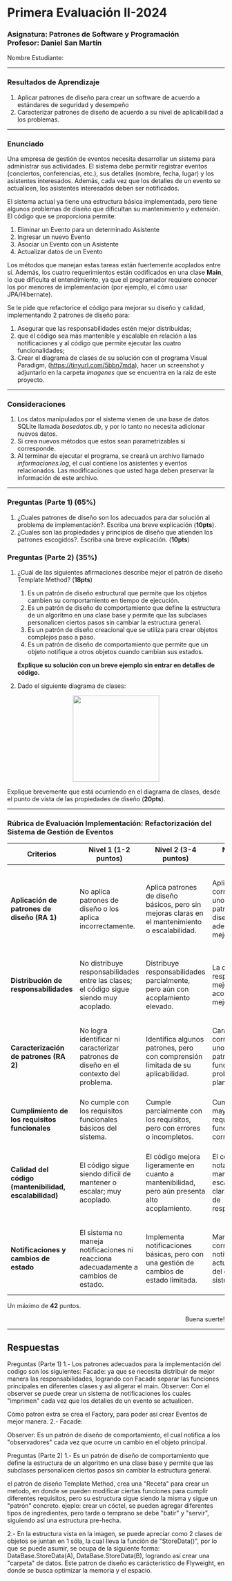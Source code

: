 # Primera Evaluación II-2024

### Asignatura: Patrones de Software y Programación <br> Profesor: Daniel San Martín
Nombre Estudiante: 

<hr>

### Resultados de Aprendizaje

1.	Aplicar patrones de diseño para crear un software de acuerdo a estándares de seguridad y desempeño
2.  Caracterizar patrones de diseño de acuerdo a su nivel de aplicabilidad a los problemas.

<hr>

### Enunciado

Una empresa de gestión de eventos necesita desarrollar un sistema para administrar sus actividades. 
El sistema debe permitir registrar eventos (conciertos, conferencias, etc.), sus detalles (nombre, fecha, lugar) y 
los asistentes interesados. Además, cada vez que los detalles de un evento se actualicen, los asistentes interesados 
deben ser notificados.

El sistema actual ya tiene una estructura básica implementada, pero tiene algunos problemas de diseño que dificultan 
su mantenimiento y extensión. El código que se proporciona permite:

1. Eliminar un Evento para un determinado Asistente
2. Ingresar un nuevo Evento
3. Asociar un Evento con un Asistente
4. Actualizar datos de un Evento

Los métodos que manejan estas tareas están fuertemente acoplados entre sí. Además, los cuatro requerimientos 
están codificados en una clase **Main**, lo que dificulta el entendimiento, ya que el programador requiere
conocer los por menores de implementación (por ejemplo, el cómo usar JPA/Hibernate).

Se le pide que refactorice el código para mejorar su diseño y calidad, implementando 2 patrones de diseño 
para: 
 1. Asegurar que las responsabilidades estén mejor distribuidas; 
 2. que el código sea más mantenible y escalable en relación a las notificaciones y al código que permite ejecutar las cuatro funcionalidades; 
 3. Crear el diagrama de clases de su solución con el programa Visual Paradigm, (https://tinyurl.com/5bbn7mda), hacer 
un screenshot y adjuntarlo en la carpeta _imagenes_ que se encuentra en la raiz de este proyecto.
<hr>

### Consideraciones

1. Los datos manipulados por el sistema vienen de una base de datos SQLite llamada _basedatos.db_,
y por lo tanto no necesita adicionar nuevos datos. 
2. Si crea nuevos métodos que estos sean parametrizables si corresponde.
3. Al terminar de ejecutar el programa, se creará un archivo llamado _informaciones.log_,
el cual contiene los asistentes y eventos relacionados. Las modificaciones que usted
haga deben preservar la información de este archivo.
<hr>

### Preguntas (Parte 1) (65%)

1. ¿Cuales patrones de diseño son los adecuados para dar solución al problema de implementación?. Escriba una breve explicación (**10pts**).
2. ¿Cuales son las propiedades y principios de diseño que atienden los patrones escogidos?. Escriba una breve explicación. (**10pts**)

### Preguntas (Parte 2) (35%)

1. ¿Cuál de las siguientes afirmaciones describe mejor el patrón de diseño Template Method? (**18pts**)
   1. Es un patrón de diseño estructural que permite que los objetos cambien su comportamiento en tiempo de ejecución.
   2. Es un patrón de diseño de comportamiento que define la estructura de un algoritmo en una clase base y permite que 
   las subclases personalicen ciertos pasos sin cambiar la estructura general.
   3. Es un patrón de diseño creacional que se utiliza para crear objetos complejos paso a paso.
   4. Es un patrón de diseño de comportamiento que permite que un objeto notifique a otros objetos cuando cambian sus estados.
   
   **Explique su solución con un breve ejemplo sin entrar en detalles de código.**
2. Dado el siguiente diagrama de clases:

<p align="center">
<img src="imagenes/1.png" width="200">
</p>

Explique brevemente que está ocurriendo en el diagrama de clases, desde el punto de vista de las propiedades de diseño (**20pts**).

<hr>

### Rúbrica de Evaluación Implementación: Refactorización del Sistema de Gestión de Eventos

| **Criterios**                                           | **Nivel 1 (1-2 puntos)**                                                                 | **Nivel 2 (3-4 puntos)**                                                                 | **Nivel 3 (5-6 puntos)**                                                                 | **Nivel 4 (7 puntos)**                                                                  |
|---------------------------------------------------------|------------------------------------------------------------------------------------------|------------------------------------------------------------------------------------------|------------------------------------------------------------------------------------------|------------------------------------------------------------------------------------------|
| **Aplicación de patrones de diseño (RA 1)**             | No aplica patrones de diseño o los aplica incorrectamente.                               | Aplica patrones de diseño básicos, pero sin mejoras claras en el mantenimiento o escalabilidad. | Aplica correctamente uno o más patrones de diseño adecuados, con mejoras visibles.        | Aplica varios patrones de diseño de forma efectiva, mejorando claramente el mantenimiento, escalabilidad y calidad del sistema. |
| **Distribución de responsabilidades**                   | No distribuye responsabilidades entre las clases; el código sigue siendo muy acoplado.    | Distribuye responsabilidades parcialmente, pero aún con acoplamiento elevado.             | La distribución de responsabilidades mejora, con menor acoplamiento y mejor cohesión.     | Excelente distribución de responsabilidades, logrando un código desacoplado y fácil de entender. |
| **Caracterización de patrones (RA 2)**                  | No logra identificar ni caracterizar patrones de diseño en el contexto del problema.      | Identifica algunos patrones, pero con comprensión limitada de su aplicabilidad.           | Caracteriza correctamente uno o más patrones en función del problema planteado.          | Caracteriza y justifica adecuadamente la aplicabilidad de los patrones usados para resolver el problema de manera eficiente. |
| **Cumplimiento de los requisitos funcionales**          | No cumple con los requisitos funcionales básicos del sistema.                            | Cumple parcialmente con los requisitos, pero con errores o incompletos.                  | Cumple con la mayoría de los requisitos funcionales correctamente.                       | Cumple con todos los requisitos funcionales del sistema sin errores.                     |
| **Calidad del código (mantenibilidad, escalabilidad)**  | El código sigue siendo difícil de mantener o escalar; muy acoplado.                      | El código mejora ligeramente en cuanto a mantenibilidad, pero aún presenta alto acoplamiento. | El código es notablemente más mantenible y escalable, con una clara separación de responsabilidades. | El código es altamente mantenible y escalable, con una excelente separación de responsabilidades y bajo acoplamiento. |
| **Notificaciones y cambios de estado**                  | El sistema no maneja notificaciones ni reacciona adecuadamente a cambios de estado.       | Implementa notificaciones básicas, pero con una gestión de cambios de estado limitada.    | Maneja correctamente las notificaciones y actualizaciones del estado del sistema.        | Implementa un mecanismo de notificaciones eficaz, con una gestión de cambios de estado clara y eficiente. |
Un máximo de **42** puntos.


<p align="right">
Buena suerte!
</p>

<hr>

## Respuestas

Preguntas (Parte 1)
1.- Los patrones adecuados para la implementación del codigo son los siguientes:
Facade: ya que se necesita distribuir de mejor manera las responsabilidades, logrando con Facade separar las funciones
principales en diferentes clases y así aligerar el main.
Observer: Con el observer se puede crear un sistema de notificaciones los cuales "imprimen" cada vez que
los detalles de un evento se actualicen.

Cómo patron extra se crea el Factory, para poder así crear Eventos de mejor manera.
2.- 
Facade:  

Observer: Es un patrón de diseño de comportamiento, el cual notifica a los "observadores" cada vez que ocurre un cambio
en el objeto principal.


Preguntas (Parte 2)
1.- Es un patrón de diseño de comportamiento que define la estructura de un algoritmo en una clase base y permite que 
las subclases personalicen ciertos pasos sin cambiar la estructura general.

el patrón de diseño Template Method, crea una "Receta" para crear un metodo, en donde se pueden modificar ciertas
funciones para cumplir diferentes requisitos, pero su estructura sigue siendo la misma y sigue un "patrón" concreto.
ejeplo: crear un cóctel, se pueden agregar diferentes tipos de ingredientes, pero tarde o temprano se debe "batir" 
y "servir", siguiendo así una estructura pre-hecha.

2.- En la estructura vista en la imagen, se puede apreciar como 2 clases de objetos se juntan en 1 sóla, la cual lleva la
función de "StoreData()", por lo que se puede asumir, se ocupa de la siguiente forma: DataBase.StoreData(A), 
DataBase.StoreData(B), logrando así crear una "carpeta" de datos. Este patron de diseño es carácteristico de
Flyweight, en donde se busca optimizar la memoria y el espacio. 
 